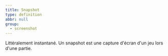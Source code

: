 ```yaml
---
title: Snapshot
type: definition
abbr: null
group:
  - screenshot
---
```

Littéralement instantané. Un snapshot est une capture d'écran d'un jeu lors d'une partie.

